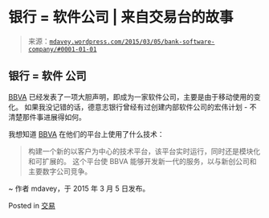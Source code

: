 <!--yml

category: 未分类

日期：2024-05-18 05:43:28

-->

# 银行 = 软件公司 | 来自交易台的故事

> 来源：[`mdavey.wordpress.com/2015/03/05/bank-software-company/#0001-01-01`](https://mdavey.wordpress.com/2015/03/05/bank-software-company/#0001-01-01)

## 银行 = 软件 公司

[BBVA](http://www.finextra.com/news/fullstory.aspx?newsitemid=27080) 已经发表了一项大胆声明，即成为一家软件公司，主要是由于移动使用的变化。 如果我没记错的话，德意志银行曾经有过创建内部软件公司的宏伟计划 - 不清楚那件事进展得如何。

我想知道 [BBVA](http://press.bbva.com/latest-contents/press-releases/francisco-gonzalez-8220-the-future-of-banking-is-decided-in-places-like-this-one-8221__9882-22-c-110409__.html) 在他们的平台上使用了什么技术：

> 构建一个新的以客户为中心的技术平台，该平台实时运行，同时还是模块化和可扩展的。 这个平台使 BBVA 能够开发新一代的服务，以与新创公司和主要数字公司竞争。

~ 作者 mdavey，于 2015 年 3 月 5 日发布。

Posted in [交易](https://mdavey.wordpress.com/category/trading/)
